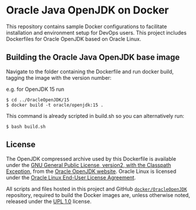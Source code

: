 Oracle Java OpenJDK on Docker
=====
This repository contains sample Docker configurations to facilitate installation and environment setup for DevOps users. This project includes Dockerfiles for Oracle OpenJDK based on Oracle Linux.

## Building the Oracle Java OpenJDK base image
Navigate to the folder containing the Dockerfile and run docker build, tagging the image with the version number:

e.g. for OpenJDK 15 run
```
$ cd ../OracleOpenJDK/15
$ docker build -t oracle/openjdk:15 .
```

This command is already scripted in build.sh so you can alternatively run:
```
$ bash build.sh
```

## License
The OpenJDK compressed archive used by this Dockerfile is available under the [GNU General Public License, version2, with the Classpath Exception](https://openjdk.java.net/legal/gplv2+ce.html), from the [Oracle OpenJDK website](https://jdk.java.net).
Oracle Linux is licensed under the [Oracle Linux End-User License Agreement](https://oss.oracle.com/ol/EULA).

All scripts and files hosted in this project and GitHub [`docker/OracleOpenJDK`](./) repository, required to build the Docker images are, unless otherwise noted, released under the [UPL 1.0](https://oss.oracle.com/licenses/upl/) license.
